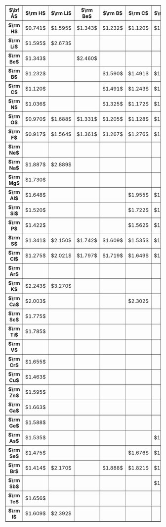 
<table border="1">
<tr><th>$\bf Å$</th>

<th>$\rm H$</th>

<th>$\rm Li$</th>

<th>$\rm Be$</th>

<th>$\rm B$</th>

<th>$\rm C$</th>

<th>$\rm N$</th>

<th>$\rm O$</th>

<th>$\rm F$</th>

<th>$\rm Ne$</th>

<th>$\rm Na$</th>

<th>$\rm Mg$</th>

<th>$\rm Al$</th>

<th>$\rm Si$</th>

<th>$\rm P$</th>

<th>$\rm S$</th>

<th>$\rm Cl$</th>

<th>$\rm Ar$</th>

<th>$\rm K$</th>

<th>$\rm Ca$</th>

<th>$\rm Sc$</th>

<th>$\rm Ti$</th>

<th>$\rm V$</th>

<th>$\rm Cr$</th>

<th>$\rm Cu$</th>

<th>$\rm Zn$</th>

<th>$\rm Ga$</th>

<th>$\rm Ge$</th>

<th>$\rm As$</th>

<th>$\rm Se$</th>

<th>$\rm Br$</th>

<th>$\rm Sb$</th>

<th>$\rm Te$</th>

<th>$\rm I$</th>

</tr>

<tr>
<th>$\rm H$</th>

<td class="bordered ccc1 nowrap">$0.741$</td>
      
<td class="ccc1 nowrap">$1.595$</td>
      
<td class="ccc1 nowrap">$1.343$</td>
      
<td class="ccc1 nowrap">$1.232$</td>
      
<td class="ccc1 nowrap">$1.120$</td>
      
<td class="ccc1 nowrap">$1.036$</td>
      
<td class="ccc1 nowrap">$0.970$</td>
      
<td class="ccc1 nowrap">$0.917$</td>
      
<td class="ccc1 nowrap">&nbsp;</td>
      
<td class="ccc2 nowrap">$1.887$</td>
      
<td class="ccc2 nowrap">$1.730$</td>
      
<td class="ccc2 nowrap">$1.648$</td>
      
<td class="ccc2 nowrap">$1.520$</td>
      
<td class="ccc2 nowrap">$1.422$</td>
     
<td class="ccc2 nowrap">$1.341$</td>
      
<td class="ccc2 nowrap">$1.275$</td>
      
<td class="ccc2 nowrap">&nbsp;</td>
      
<td class="ccc3 nowrap">$2.243$</td>
      
<td class="ccc3 nowrap">$2.003$</td>
      
<td class="ccc3 nowrap">$1.775$</td>
      
<td class="ccc3 nowrap">$1.785$</td>
      
<td class="ccc3 nowrap">&nbsp;</td>
      
<td class="ccc3 nowrap">$1.655$</td>
     
<td class="ccc3 nowrap">$1.463$</td>
      
<td class="ccc3 nowrap">$1.595$</td>
     
<td class="ccc3 nowrap">$1.663$</td>
     
<td class="ccc3 nowrap">$1.588$</td>
    
<td class="ccc3 nowrap">$1.535$</td>
   
<td class="ccc3 nowrap">$1.475$</td>
   
<td class="ccc3 nowrap">$1.414$</td>
     
<td class="ccc3 nowrap">&nbsp;</td>
      
<td class="ccc3 nowrap">$1.656$</td>
      
<td class="ccc3 nowrap">$1.609$</td>

</tr>

<tr>
<th>$\rm Li$</th>
      
<td class="ccc1 nowrap">$1.595$</td>

<td class="bordered ccc1 nowrap">$2.673$</td>
      
<td class="ccc1 nowrap">&nbsp;</td>
      
<td class="ccc1 nowrap">&nbsp;</td>
      
<td class="ccc1 nowrap">&nbsp;</td>
      
<td class="ccc1 nowrap">&nbsp;</td>
      
<td class="ccc1 nowrap">$1.688$</td>
      
<td class="ccc1 nowrap">$1.564$</td>
      
<td class="ccc1 nowrap">&nbsp;</td>
      
<td class="ccc2 nowrap">$2.889$</td>
      
<td class="ccc2 nowrap">&nbsp;</td>
      
<td class="ccc2 nowrap">&nbsp;</td>
      
<td class="ccc2 nowrap">&nbsp;</td>
      
<td class="ccc2 nowrap">&nbsp;</td>
      
<td class="ccc2 nowrap">$2.150$</td>
      
<td class="ccc2 nowrap">$2.021$</td>
      
<td class="ccc2 nowrap">&nbsp;</td>
      
<td class="ccc3 nowrap">$3.270$</td>
      
<td class="ccc3 nowrap">&nbsp;</td>
      
<td class="ccc3 nowrap">&nbsp;</td>
      
<td class="ccc3 nowrap">&nbsp;</td>
      
<td class="ccc3 nowrap">&nbsp;</td>
      
<td class="ccc3 nowrap">&nbsp;</td>
      
<td class="ccc3 nowrap">&nbsp;</td>
      
<td class="ccc3 nowrap">&nbsp;</td>
      
<td class="ccc3 nowrap">&nbsp;</td>
      
<td class="ccc3 nowrap">&nbsp;</td>
      
<td class="ccc3 nowrap">&nbsp;</td>
      
<td class="ccc3 nowrap">&nbsp;</td>
      
<td class="ccc3 nowrap">$2.170$</td>
      
<td class="ccc3 nowrap">&nbsp;</td>
      
<td class="ccc3 nowrap">&nbsp;</td>
      
<td class="ccc3 nowrap">$2.392$</td>

</tr>

<tr>
<th>$\rm Be$</th>
      
<td class="ccc1 nowrap">$1.343$</td>
      
<td class="ccc1 nowrap">&nbsp;</td>

<td class="bordered ccc1 nowrap">$2.460$</td>
      
<td class="ccc1 nowrap">&nbsp;</td>
      
<td class="ccc1 nowrap">&nbsp;</td>
      
<td class="ccc1 nowrap">&nbsp;</td>
      
<td class="ccc1 nowrap">$1.331$</td>
      
<td class="ccc1 nowrap">$1.361$</td>
      
<td class="ccc1 nowrap">&nbsp;</td>
      
<td class="ccc2 nowrap">&nbsp;</td>
      
<td class="ccc2 nowrap">&nbsp;</td>
      
<td class="ccc2 nowrap">&nbsp;</td>
      
<td class="ccc2 nowrap">&nbsp;</td>
      
<td class="ccc2 nowrap">&nbsp;</td>
      
<td class="ccc2 nowrap">$1.742$</td>
      
<td class="ccc2 nowrap">$1.797$</td>
      
<td class="ccc2 nowrap">&nbsp;</td>
      
<td class="ccc3 nowrap">&nbsp;</td>
      
<td class="ccc3 nowrap">&nbsp;</td>
      
<td class="ccc3 nowrap">&nbsp;</td>
      
<td class="ccc3 nowrap">&nbsp;</td>
      
<td class="ccc3 nowrap">&nbsp;</td>
      
<td class="ccc3 nowrap">&nbsp;</td>
      
<td class="ccc3 nowrap">&nbsp;</td>
      
<td class="ccc3 nowrap">&nbsp;</td>
      
<td class="ccc3 nowrap">&nbsp;</td>
      
<td class="ccc3 nowrap">&nbsp;</td>
      
<td class="ccc3 nowrap">&nbsp;</td>
      
<td class="ccc3 nowrap">&nbsp;</td>
      
<td class="ccc3 nowrap">&nbsp;</td>
      
<td class="ccc3 nowrap">&nbsp;</td>
      
<td class="ccc3 nowrap">&nbsp;</td>
      
<td class="ccc3 nowrap">&nbsp;</td>

</tr>

<tr>
<th>$\rm B$</th>
      
<td class="ccc1 nowrap">$1.232$</td>
      
<td class="ccc1 nowrap">&nbsp;</td>
      
<td class="ccc1 nowrap">&nbsp;</td>

<td class="bordered ccc1 nowrap">$1.590$</td>
      
<td class="ccc1 nowrap">$1.491$</td>
      
<td class="ccc1 nowrap">$1.325$</td>
      
<td class="ccc1 nowrap">$1.205$</td>
      
<td class="ccc1 nowrap">$1.267$</td>
      
<td class="ccc1 nowrap">&nbsp;</td>
      
<td class="ccc2 nowrap">&nbsp;</td>
      
<td class="ccc2 nowrap">&nbsp;</td>
      
<td class="ccc2 nowrap">&nbsp;</td>
      
<td class="ccc2 nowrap">&nbsp;</td>
      
<td class="ccc2 nowrap">&nbsp;</td>
      
<td class="ccc2 nowrap">$1.609$</td>
      
<td class="ccc2 nowrap">$1.719$</td>
      
<td class="ccc2 nowrap">&nbsp;</td>
      
<td class="ccc3 nowrap">&nbsp;</td>
      
<td class="ccc3 nowrap">&nbsp;</td>
      
<td class="ccc3 nowrap">&nbsp;</td>
      
<td class="ccc3 nowrap">&nbsp;</td>
      
<td class="ccc3 nowrap">&nbsp;</td>
      
<td class="ccc3 nowrap">&nbsp;</td>
      
<td class="ccc3 nowrap">&nbsp;</td>
      
<td class="ccc3 nowrap">&nbsp;</td>
      
<td class="ccc3 nowrap">&nbsp;</td>
      
<td class="ccc3 nowrap">&nbsp;</td>
      
<td class="ccc3 nowrap">&nbsp;</td>
      
<td class="ccc3 nowrap">&nbsp;</td>
      
<td class="ccc3 nowrap">$1.888$</td>
      
<td class="ccc3 nowrap">&nbsp;</td>
      
<td class="ccc3 nowrap">&nbsp;</td>
      
<td class="ccc3 nowrap">&nbsp;</td>

</tr>

<tr>
<th>$\rm C$</th>
      
<td class="ccc1 nowrap">$1.120$</td>
      
<td class="ccc1 nowrap">&nbsp;</td>
      
<td class="ccc1 nowrap">&nbsp;</td>
      
<td class="ccc1 nowrap">$1.491$</td>

<td class="bordered ccc1 nowrap">$1.243$</td>
      
<td class="ccc1 nowrap">$1.172$</td>
      
<td class="ccc1 nowrap">$1.128$</td>
      
<td class="ccc1 nowrap">$1.276$</td>
      
<td class="ccc1 nowrap">&nbsp;</td>
      
<td class="ccc2 nowrap">&nbsp;</td>
      
<td class="ccc2 nowrap">&nbsp;</td>
      
<td class="ccc2 nowrap">$1.955$</td>
      
<td class="ccc2 nowrap">$1.722$</td>
      
<td class="ccc2 nowrap">$1.562$</td>
      
<td class="ccc2 nowrap">$1.535$</td>
      
<td class="ccc2 nowrap">$1.649$</td>
      
<td class="ccc2 nowrap">&nbsp;</td>
      
<td class="ccc3 nowrap">&nbsp;</td>
      
<td class="ccc3 nowrap">$2.302$</td>
      
<td class="ccc3 nowrap">&nbsp;</td>
      
<td class="ccc3 nowrap">&nbsp;</td>
      
<td class="ccc3 nowrap">&nbsp;</td>
      
<td class="ccc3 nowrap">&nbsp;</td>
      
<td class="ccc3 nowrap">&nbsp;</td>
      
<td class="ccc3 nowrap">&nbsp;</td>
      
<td class="ccc3 nowrap">&nbsp;</td>
      
<td class="ccc3 nowrap">&nbsp;</td>
      
<td class="ccc3 nowrap">&nbsp;</td>
      
<td class="ccc3 nowrap">$1.676$</td>
      
<td class="ccc3 nowrap">$1.821$</td>
      
<td class="ccc3 nowrap">&nbsp;</td>
      
<td class="ccc3 nowrap">&nbsp;</td>
      
<td class="ccc3 nowrap">&nbsp;</td>

</tr>

<tr>
<th>$\rm N$</th>
      
<td class="ccc1 nowrap">$1.036$</td>
      
<td class="ccc1 nowrap">&nbsp;</td>
      
<td class="ccc1 nowrap">&nbsp;</td>
      
<td class="ccc1 nowrap">$1.325$</td>
      
<td class="ccc1 nowrap">$1.172$</td>

<td class="bordered ccc1 nowrap">$1.098$</td>
      
<td class="ccc1 nowrap">$1.154$</td>
      
<td class="ccc1 nowrap">$1.317$</td>
      
<td class="ccc1 nowrap">&nbsp;</td>
      
<td class="ccc2 nowrap">&nbsp;</td>
      
<td class="ccc2 nowrap">&nbsp;</td>
      
<td class="ccc2 nowrap">$1.786$</td>
      
<td class="ccc2 nowrap">$1.575$</td>
      
<td class="ccc2 nowrap">$1.491$</td>
      
<td class="ccc2 nowrap">$1.497$</td>
      
<td class="ccc2 nowrap">$1.611$</td>
      
<td class="ccc2 nowrap">&nbsp;</td>
      
<td class="ccc3 nowrap">&nbsp;</td>
      
<td class="ccc3 nowrap">&nbsp;</td>
      
<td class="ccc3 nowrap">&nbsp;</td>
      
<td class="ccc3 nowrap">&nbsp;</td>
      
<td class="ccc3 nowrap">&nbsp;</td>
      
<td class="ccc3 nowrap">&nbsp;</td>
      
<td class="ccc3 nowrap">&nbsp;</td>
      
<td class="ccc3 nowrap">&nbsp;</td>
      
<td class="ccc3 nowrap">&nbsp;</td>
      
<td class="ccc3 nowrap">&nbsp;</td>
      
<td class="ccc3 nowrap">$1.618$</td>
      
<td class="ccc3 nowrap">$1.652$</td>
      
<td class="ccc3 nowrap">$1.765$</td>
      
<td class="ccc3 nowrap">$1.835$</td>
      
<td class="ccc3 nowrap">&nbsp;</td>
      
<td class="ccc3 nowrap">&nbsp;</td>

</tr>

<tr>
<th>$\rm O$</th>
      
<td class="ccc1 nowrap">$0.970$</td>
      
<td class="ccc1 nowrap">$1.688$</td>
      
<td class="ccc1 nowrap">$1.331$</td>
      
<td class="ccc1 nowrap">$1.205$</td>
      
<td class="ccc1 nowrap">$1.128$</td>
      
<td class="ccc1 nowrap">$1.154$</td>

<td class="bordered ccc1 nowrap">$1.208$</td>
      
<td class="ccc1 nowrap">$1.354$</td>
      
<td class="ccc1 nowrap">&nbsp;</td>
      
<td class="ccc2 nowrap">$2.052$</td>
      
<td class="ccc2 nowrap">$1.749$</td>
      
<td class="ccc2 nowrap">$1.618$</td>
      
<td class="ccc2 nowrap">$1.510$</td>
      
<td class="ccc2 nowrap">$1.476$</td>
      
<td class="ccc2 nowrap">$1.481$</td>
      
<td class="ccc2 nowrap">$1.596$</td>
      
<td class="ccc2 nowrap">&nbsp;</td>
      
<td class="ccc3 nowrap">&nbsp;</td>
      
<td class="ccc3 nowrap">$1.822$</td>
      
<td class="ccc3 nowrap">$1.668$</td>
      
<td class="ccc3 nowrap">$1.620$</td>
      
<td class="ccc3 nowrap">$1.589$</td>
      
<td class="ccc3 nowrap">&nbsp;</td>
      
<td class="ccc3 nowrap">$1.724$</td>
      
<td class="ccc3 nowrap">&nbsp;</td>
      
<td class="ccc3 nowrap">$1.743$</td>
      
<td class="ccc3 nowrap">$1.625$</td>
      
<td class="ccc3 nowrap">&nbsp;</td>
      
<td class="ccc3 nowrap">$1.639$</td>
      
<td class="ccc3 nowrap">$1.718$</td>
      
<td class="ccc3 nowrap">&nbsp;</td>
      
<td class="ccc3 nowrap">$1.825$</td>
      
<td class="ccc3 nowrap">$1.868$</td>

</tr>

<tr>
<th>$\rm F$</th>
      
<td class="ccc1 nowrap">$0.917$</td>
      
<td class="ccc1 nowrap">$1.564$</td>
      
<td class="ccc1 nowrap">$1.361$</td>
      
<td class="ccc1 nowrap">$1.267$</td>
      
<td class="ccc1 nowrap">$1.276$</td>
      
<td class="ccc1 nowrap">$1.317$</td>
      
<td class="ccc1 nowrap">$1.354$</td>

<td class="bordered ccc1 nowrap">$1.412$</td>
      
<td class="ccc1 nowrap">&nbsp;</td>
      
<td class="ccc2 nowrap">$1.926$</td>
      
<td class="ccc2 nowrap">$1.750$</td>
      
<td class="ccc2 nowrap">$1.654$</td>
      
<td class="ccc2 nowrap">$1.604$</td>
      
<td class="ccc2 nowrap">$1.593$</td>
      
<td class="ccc2 nowrap">$1.599$</td>
      
<td class="ccc2 nowrap">$1.628$</td>
      
<td class="ccc2 nowrap">&nbsp;</td>
      
<td class="ccc3 nowrap">$2.171$</td>
      
<td class="ccc3 nowrap">$1.967$</td>
      
<td class="ccc3 nowrap">$1.788$</td>
      
<td class="ccc3 nowrap">&nbsp;</td>
      
<td class="ccc3 nowrap">&nbsp;</td>
      
<td class="ccc3 nowrap">&nbsp;</td>
      
<td class="ccc3 nowrap">$1.745$</td>
      
<td class="ccc3 nowrap">&nbsp;</td>
      
<td class="ccc3 nowrap">$1.774$</td>
      
<td class="ccc3 nowrap">$1.745$</td>
      
<td class="ccc3 nowrap">$1.736$</td>
      
<td class="ccc3 nowrap">&nbsp;</td>
      
<td class="ccc3 nowrap">$1.759$</td>
      
<td class="ccc3 nowrap">$1.918$</td>
      
<td class="ccc3 nowrap">&nbsp;</td>
      
<td class="ccc3 nowrap">$1.910$</td>

</tr>

<tr>
<th>$\rm Ne$</th>
      
<td class="ccc1 nowrap">&nbsp;</td>
      
<td class="ccc1 nowrap">&nbsp;</td>
      
<td class="ccc1 nowrap">&nbsp;</td>
      
<td class="ccc1 nowrap">&nbsp;</td>
      
<td class="ccc1 nowrap">&nbsp;</td>
      
<td class="ccc1 nowrap">&nbsp;</td>
      
<td class="ccc1 nowrap">&nbsp;</td>
      
<td class="ccc1 nowrap">&nbsp;</td>

<td class="bordered ccc1 nowrap">$3.100$</td>
      
<td class="ccc2 nowrap">&nbsp;</td>
      
<td class="ccc2 nowrap">&nbsp;</td>
      
<td class="ccc2 nowrap">&nbsp;</td>
      
<td class="ccc2 nowrap">&nbsp;</td>
      
<td class="ccc2 nowrap">&nbsp;</td>
      
<td class="ccc2 nowrap">&nbsp;</td>
      
<td class="ccc2 nowrap">&nbsp;</td>
      
<td class="ccc2 nowrap">&nbsp;</td>
      
<td class="ccc3 nowrap">&nbsp;</td>
      
<td class="ccc3 nowrap">&nbsp;</td>
      
<td class="ccc3 nowrap">&nbsp;</td>
      
<td class="ccc3 nowrap">&nbsp;</td>
      
<td class="ccc3 nowrap">&nbsp;</td>
      
<td class="ccc3 nowrap">&nbsp;</td>
      
<td class="ccc3 nowrap">&nbsp;</td>
      
<td class="ccc3 nowrap">&nbsp;</td>
      
<td class="ccc3 nowrap">&nbsp;</td>
      
<td class="ccc3 nowrap">&nbsp;</td>
      
<td class="ccc3 nowrap">&nbsp;</td>
      
<td class="ccc3 nowrap">&nbsp;</td>
      
<td class="ccc3 nowrap">&nbsp;</td>
      
<td class="ccc3 nowrap">&nbsp;</td>
      
<td class="ccc3 nowrap">&nbsp;</td>
      
<td class="ccc3 nowrap">&nbsp;</td>

</tr>

<tr>
<th>$\rm Na$</th>
      
<td class="ccc2 nowrap">$1.887$</td>
      
<td class="ccc2 nowrap">$2.889$</td>
      
<td class="ccc2 nowrap">&nbsp;</td>
      
<td class="ccc2 nowrap">&nbsp;</td>
      
<td class="ccc2 nowrap">&nbsp;</td>
      
<td class="ccc2 nowrap">&nbsp;</td>
      
<td class="ccc2 nowrap">$2.052$</td>
      
<td class="ccc2 nowrap">$1.926$</td>
      
<td class="ccc2 nowrap">&nbsp;</td>

<td class="bordered ccc4 nowrap">$3.079$</td>
      
<td class="ccc4 nowrap">&nbsp;</td>
      
<td class="ccc4 nowrap">&nbsp;</td>
      
<td class="ccc4 nowrap">&nbsp;</td>
      
<td class="ccc4 nowrap">&nbsp;</td>
      
<td class="ccc4 nowrap">$2.489$</td>
      
<td class="ccc4 nowrap">$2.361$</td>
      
<td class="ccc4 nowrap">&nbsp;</td>
      
<td class="ccc5 nowrap">$3.589$</td>
      
<td class="ccc5 nowrap">&nbsp;</td>
      
<td class="ccc5 nowrap">&nbsp;</td>
      
<td class="ccc5 nowrap">&nbsp;</td>
      
<td class="ccc5 nowrap">&nbsp;</td>
      
<td class="ccc5 nowrap">&nbsp;</td>
      
<td class="ccc5 nowrap">&nbsp;</td>
      
<td class="ccc5 nowrap">&nbsp;</td>
      
<td class="ccc5 nowrap">&nbsp;</td>
      
<td class="ccc5 nowrap">&nbsp;</td>
      
<td class="ccc5 nowrap">&nbsp;</td>
      
<td class="ccc5 nowrap">&nbsp;</td>
      
<td class="ccc5 nowrap">$2.502$</td>
      
<td class="ccc5 nowrap">&nbsp;</td>
      
<td class="ccc5 nowrap">&nbsp;</td>
      
<td class="ccc5 nowrap">$2.711$</td>

</tr>

<tr>
<th>$\rm Mg$</th>
      
<td class="ccc2 nowrap">$1.730$</td>
      
<td class="ccc2 nowrap">&nbsp;</td>
      
<td class="ccc2 nowrap">&nbsp;</td>
      
<td class="ccc2 nowrap">&nbsp;</td>
      
<td class="ccc2 nowrap">&nbsp;</td>
      
<td class="ccc2 nowrap">&nbsp;</td>
      
<td class="ccc2 nowrap">$1.749$</td>
      
<td class="ccc2 nowrap">$1.750$</td>
      
<td class="ccc2 nowrap">&nbsp;</td>
      
<td class="ccc4 nowrap">&nbsp;</td>

<td class="bordered ccc4 nowrap">$3.891$</td>
      
<td class="ccc4 nowrap">&nbsp;</td>
      
<td class="ccc4 nowrap">&nbsp;</td>
      
<td class="ccc4 nowrap">&nbsp;</td>
      
<td class="ccc4 nowrap">$2.143$</td>
      
<td class="ccc4 nowrap">$2.199$</td>
      
<td class="ccc4 nowrap">&nbsp;</td>
      
<td class="ccc5 nowrap">&nbsp;</td>
      
<td class="ccc5 nowrap">&nbsp;</td>
      
<td class="ccc5 nowrap">&nbsp;</td>
      
<td class="ccc5 nowrap">&nbsp;</td>
      
<td class="ccc5 nowrap">&nbsp;</td>
      
<td class="ccc5 nowrap">&nbsp;</td>
      
<td class="ccc5 nowrap">&nbsp;</td>
      
<td class="ccc5 nowrap">&nbsp;</td>
      
<td class="ccc5 nowrap">&nbsp;</td>
      
<td class="ccc5 nowrap">&nbsp;</td>
      
<td class="ccc5 nowrap">&nbsp;</td>
      
<td class="ccc5 nowrap">&nbsp;</td>
      
<td class="ccc5 nowrap">&nbsp;</td>
      
<td class="ccc5 nowrap">&nbsp;</td>
      
<td class="ccc5 nowrap">&nbsp;</td>
      
<td class="ccc5 nowrap">&nbsp;</td>

</tr>

<tr>
<th>$\rm Al$</th>
      
<td class="ccc2 nowrap">$1.648$</td>
      
<td class="ccc2 nowrap">&nbsp;</td>
      
<td class="ccc2 nowrap">&nbsp;</td>
      
<td class="ccc2 nowrap">&nbsp;</td>
      
<td class="ccc2 nowrap">$1.955$</td>
      
<td class="ccc2 nowrap">$1.786$</td>
      
<td class="ccc2 nowrap">$1.618$</td>
      
<td class="ccc2 nowrap">$1.654$</td>
      
<td class="ccc2 nowrap">&nbsp;</td>
      
<td class="ccc4 nowrap">&nbsp;</td>
      
<td class="ccc4 nowrap">&nbsp;</td>

<td class="bordered ccc4 nowrap">$2.701$</td>
      
<td class="ccc4 nowrap">&nbsp;</td>
      
<td class="ccc4 nowrap">$2.400$</td>
      
<td class="ccc4 nowrap">$2.029$</td>
      
<td class="ccc4 nowrap">$2.130$</td>
      
<td class="ccc4 nowrap">&nbsp;</td>
      
<td class="ccc5 nowrap">&nbsp;</td>
      
<td class="ccc5 nowrap">&nbsp;</td>
      
<td class="ccc5 nowrap">&nbsp;</td>
      
<td class="ccc5 nowrap">&nbsp;</td>
      
<td class="ccc5 nowrap">&nbsp;</td>
      
<td class="ccc5 nowrap">&nbsp;</td>
      
<td class="ccc5 nowrap">&nbsp;</td>
      
<td class="ccc5 nowrap">&nbsp;</td>
      
<td class="ccc5 nowrap">&nbsp;</td>
      
<td class="ccc5 nowrap">&nbsp;</td>
      
<td class="ccc5 nowrap">&nbsp;</td>
      
<td class="ccc5 nowrap">&nbsp;</td>
      
<td class="ccc5 nowrap">$2.295$</td>
      
<td class="ccc5 nowrap">&nbsp;</td>
      
<td class="ccc5 nowrap">&nbsp;</td>
      
<td class="ccc5 nowrap">$2.537$</td>

</tr>

<tr>
<th>$\rm Si$</th>
      
<td class="ccc2 nowrap">$1.520$</td>
      
<td class="ccc2 nowrap">&nbsp;</td>
      
<td class="ccc2 nowrap">&nbsp;</td>
      
<td class="ccc2 nowrap">&nbsp;</td>
      
<td class="ccc2 nowrap">$1.722$</td>
      
<td class="ccc2 nowrap">$1.575$</td>
      
<td class="ccc2 nowrap">$1.510$</td>
      
<td class="ccc2 nowrap">$1.604$</td>
      
<td class="ccc2 nowrap">&nbsp;</td>
      
<td class="ccc4 nowrap">&nbsp;</td>
      
<td class="ccc4 nowrap">&nbsp;</td>
      
<td class="ccc4 nowrap">&nbsp;</td>

<td class="bordered ccc4 nowrap">$2.246$</td>
      
<td class="ccc4 nowrap">$2.078$</td>
      
<td class="ccc4 nowrap">$1.929$</td>
      
<td class="ccc4 nowrap">$2.061$</td>
      
<td class="ccc4 nowrap">&nbsp;</td>
      
<td class="ccc5 nowrap">&nbsp;</td>
      
<td class="ccc5 nowrap">&nbsp;</td>
      
<td class="ccc5 nowrap">&nbsp;</td>
      
<td class="ccc5 nowrap">&nbsp;</td>
      
<td class="ccc5 nowrap">&nbsp;</td>
      
<td class="ccc5 nowrap">&nbsp;</td>
      
<td class="ccc5 nowrap">&nbsp;</td>
      
<td class="ccc5 nowrap">&nbsp;</td>
      
<td class="ccc5 nowrap">&nbsp;</td>
      
<td class="ccc5 nowrap">&nbsp;</td>
      
<td class="ccc5 nowrap">&nbsp;</td>
      
<td class="ccc5 nowrap">$2.058$</td>
      
<td class="ccc5 nowrap">$2.209$</td>
      
<td class="ccc5 nowrap">&nbsp;</td>
      
<td class="ccc5 nowrap">&nbsp;</td>
      
<td class="ccc5 nowrap">&nbsp;</td>

</tr>

<tr>
<th>$\rm P$</th>
      
<td class="ccc2 nowrap">$1.422$</td>
      
<td class="ccc2 nowrap">&nbsp;</td>
      
<td class="ccc2 nowrap">&nbsp;</td>
      
<td class="ccc2 nowrap">&nbsp;</td>
      
<td class="ccc2 nowrap">$1.562$</td>
      
<td class="ccc2 nowrap">$1.491$</td>
      
<td class="ccc2 nowrap">$1.476$</td>
      
<td class="ccc2 nowrap">$1.593$</td>
      
<td class="ccc2 nowrap">&nbsp;</td>
      
<td class="ccc4 nowrap">&nbsp;</td>
      
<td class="ccc4 nowrap">&nbsp;</td>
      
<td class="ccc4 nowrap">$2.400$</td>
      
<td class="ccc4 nowrap">$2.078$</td>

<td class="bordered ccc4 nowrap">$1.893$</td>
      
<td class="ccc4 nowrap">$1.900$</td>
      
<td class="ccc4 nowrap">$2.018$</td>
      
<td class="ccc4 nowrap">&nbsp;</td>
      
<td class="ccc5 nowrap">&nbsp;</td>
      
<td class="ccc5 nowrap">&nbsp;</td>
      
<td class="ccc5 nowrap">&nbsp;</td>
      
<td class="ccc5 nowrap">&nbsp;</td>
      
<td class="ccc5 nowrap">&nbsp;</td>
      
<td class="ccc5 nowrap">&nbsp;</td>
      
<td class="ccc5 nowrap">&nbsp;</td>
      
<td class="ccc5 nowrap">&nbsp;</td>
      
<td class="ccc5 nowrap">$2.450$</td>
      
<td class="ccc5 nowrap">&nbsp;</td>
      
<td class="ccc5 nowrap">&nbsp;</td>
      
<td class="ccc5 nowrap">&nbsp;</td>
      
<td class="ccc5 nowrap">$2.171$</td>
      
<td class="ccc5 nowrap">&nbsp;</td>
      
<td class="ccc5 nowrap">&nbsp;</td>
      
<td class="ccc5 nowrap">&nbsp;</td>

</tr>

<tr>
<th>$\rm S$</th>
      
<td class="ccc2 nowrap">$1.341$</td>
      
<td class="ccc2 nowrap">$2.150$</td>
      
<td class="ccc2 nowrap">$1.742$</td>
      
<td class="ccc2 nowrap">$1.609$</td>
      
<td class="ccc2 nowrap">$1.535$</td>
      
<td class="ccc2 nowrap">$1.497$</td>
      
<td class="ccc2 nowrap">$1.481$</td>
      
<td class="ccc2 nowrap">$1.599$</td>
      
<td class="ccc2 nowrap">&nbsp;</td>
      
<td class="ccc4 nowrap">$2.489$</td>
      
<td class="ccc4 nowrap">$2.143$</td>
      
<td class="ccc4 nowrap">$2.029$</td>
      
<td class="ccc4 nowrap">$1.929$</td>
      
<td class="ccc4 nowrap">$1.900$</td>

<td class="bordered ccc4 nowrap">$1.889$</td>
      
<td class="ccc4 nowrap">$1.975$</td>
      
<td class="ccc4 nowrap">&nbsp;</td>
      
<td class="ccc5 nowrap">&nbsp;</td>
      
<td class="ccc5 nowrap">$2.318$</td>
      
<td class="ccc5 nowrap">&nbsp;</td>
      
<td class="ccc5 nowrap">&nbsp;</td>
      
<td class="ccc5 nowrap">&nbsp;</td>
      
<td class="ccc5 nowrap">&nbsp;</td>
      
<td class="ccc5 nowrap">&nbsp;</td>
      
<td class="ccc5 nowrap">$2.046$</td>
      
<td class="ccc5 nowrap">&nbsp;</td>
      
<td class="ccc5 nowrap">$2.012$</td>
      
<td class="ccc5 nowrap">&nbsp;</td>
      
<td class="ccc5 nowrap">$2.037$</td>
      
<td class="ccc5 nowrap">&nbsp;</td>
      
<td class="ccc5 nowrap">&nbsp;</td>
      
<td class="ccc5 nowrap">&nbsp;</td>
      
<td class="ccc5 nowrap">&nbsp;</td>

</tr>

<tr>
<th>$\rm Cl$</th>
      
<td class="ccc2 nowrap">$1.275$</td>
      
<td class="ccc2 nowrap">$2.021$</td>
      
<td class="ccc2 nowrap">$1.797$</td>
      
<td class="ccc2 nowrap">$1.719$</td>
      
<td class="ccc2 nowrap">$1.649$</td>
      
<td class="ccc2 nowrap">$1.611$</td>
      
<td class="ccc2 nowrap">$1.596$</td>
      
<td class="ccc2 nowrap">$1.628$</td>
      
<td class="ccc2 nowrap">&nbsp;</td>
      
<td class="ccc4 nowrap">$2.361$</td>
      
<td class="ccc4 nowrap">$2.199$</td>
      
<td class="ccc4 nowrap">$2.130$</td>
      
<td class="ccc4 nowrap">$2.061$</td>
      
<td class="ccc4 nowrap">$2.018$</td>
      
<td class="ccc4 nowrap">$1.975$</td>

<td class="bordered ccc4 nowrap">$1.988$</td>
      
<td class="ccc4 nowrap">&nbsp;</td>
      
<td class="ccc5 nowrap">$2.667$</td>
      
<td class="ccc5 nowrap">$2.437$</td>
      
<td class="ccc5 nowrap">&nbsp;</td>
      
<td class="ccc5 nowrap">$2.265$</td>
      
<td class="ccc5 nowrap">&nbsp;</td>
      
<td class="ccc5 nowrap">&nbsp;</td>
      
<td class="ccc5 nowrap">$2.051$</td>
      
<td class="ccc5 nowrap">&nbsp;</td>
      
<td class="ccc5 nowrap">$2.202$</td>
      
<td class="ccc5 nowrap">$2.164$</td>
      
<td class="ccc5 nowrap">&nbsp;</td>
      
<td class="ccc5 nowrap">&nbsp;</td>
      
<td class="ccc5 nowrap">$2.136$</td>
      
<td class="ccc5 nowrap">$2.335$</td>
      
<td class="ccc5 nowrap">&nbsp;</td>
      
<td class="ccc5 nowrap">$2.321$</td>

</tr>

<tr>
<th>$\rm Ar$</th>
      
<td class="ccc2 nowrap">&nbsp;</td>
      
<td class="ccc2 nowrap">&nbsp;</td>
      
<td class="ccc2 nowrap">&nbsp;</td>
      
<td class="ccc2 nowrap">&nbsp;</td>
      
<td class="ccc2 nowrap">&nbsp;</td>
      
<td class="ccc2 nowrap">&nbsp;</td>
      
<td class="ccc2 nowrap">&nbsp;</td>
      
<td class="ccc2 nowrap">&nbsp;</td>
      
<td class="ccc2 nowrap">&nbsp;</td>
      
<td class="ccc4 nowrap">&nbsp;</td>
      
<td class="ccc4 nowrap">&nbsp;</td>
      
<td class="ccc4 nowrap">&nbsp;</td>
      
<td class="ccc4 nowrap">&nbsp;</td>
      
<td class="ccc4 nowrap">&nbsp;</td>
      
<td class="ccc4 nowrap">&nbsp;</td>
      
<td class="ccc4 nowrap">&nbsp;</td>

<td class="bordered ccc4 nowrap">$3.758$</td>
      
<td class="ccc5 nowrap">&nbsp;</td>
      
<td class="ccc5 nowrap">&nbsp;</td>
      
<td class="ccc5 nowrap">&nbsp;</td>
      
<td class="ccc5 nowrap">&nbsp;</td>
      
<td class="ccc5 nowrap">&nbsp;</td>
      
<td class="ccc5 nowrap">&nbsp;</td>
      
<td class="ccc5 nowrap">&nbsp;</td>
      
<td class="ccc5 nowrap">&nbsp;</td>
      
<td class="ccc5 nowrap">&nbsp;</td>
      
<td class="ccc5 nowrap">&nbsp;</td>
      
<td class="ccc5 nowrap">&nbsp;</td>
      
<td class="ccc5 nowrap">&nbsp;</td>
      
<td class="ccc5 nowrap">&nbsp;</td>
      
<td class="ccc5 nowrap">&nbsp;</td>
      
<td class="ccc5 nowrap">&nbsp;</td>
      
<td class="ccc5 nowrap">&nbsp;</td>

</tr>

<tr>
<th>$\rm K$</th>
      
<td class="ccc3 nowrap">$2.243$</td>
      
<td class="ccc3 nowrap">$3.270$</td>
      
<td class="ccc3 nowrap">&nbsp;</td>
      
<td class="ccc3 nowrap">&nbsp;</td>
      
<td class="ccc3 nowrap">&nbsp;</td>
      
<td class="ccc3 nowrap">&nbsp;</td>
      
<td class="ccc3 nowrap">&nbsp;</td>
      
<td class="ccc3 nowrap">$2.171$</td>
      
<td class="ccc3 nowrap">&nbsp;</td>
      
<td class="ccc5 nowrap">$3.589$</td>
      
<td class="ccc5 nowrap">&nbsp;</td>
      
<td class="ccc5 nowrap">&nbsp;</td>
      
<td class="ccc5 nowrap">&nbsp;</td>
      
<td class="ccc5 nowrap">&nbsp;</td>
      
<td class="ccc5 nowrap">&nbsp;</td>
      
<td class="ccc5 nowrap">$2.667$</td>
      
<td class="ccc5 nowrap">&nbsp;</td>

<td class="bordered ccc6 nowrap">$3.905$</td>
      
<td class="ccc6 nowrap">&nbsp;</td>
      
<td class="ccc6 nowrap">&nbsp;</td>
      
<td class="ccc6 nowrap">&nbsp;</td>
      
<td class="ccc6 nowrap">&nbsp;</td>
      
<td class="ccc6 nowrap">&nbsp;</td>
      
<td class="ccc6 nowrap">&nbsp;</td>
      
<td class="ccc6 nowrap">&nbsp;</td>
      
<td class="ccc6 nowrap">&nbsp;</td>
      
<td class="ccc6 nowrap">&nbsp;</td>
      
<td class="ccc6 nowrap">&nbsp;</td>
      
<td class="ccc6 nowrap">&nbsp;</td>
      
<td class="ccc6 nowrap">$2.821$</td>
      
<td class="ccc6 nowrap">&nbsp;</td>
      
<td class="ccc6 nowrap">&nbsp;</td>
      
<td class="ccc6 nowrap">$3.048$</td>

</tr>

<tr>
<th>$\rm Ca$</th>
      
<td class="ccc3 nowrap">$2.003$</td>
      
<td class="ccc3 nowrap">&nbsp;</td>
      
<td class="ccc3 nowrap">&nbsp;</td>
      
<td class="ccc3 nowrap">&nbsp;</td>
      
<td class="ccc3 nowrap">$2.302$</td>
      
<td class="ccc3 nowrap">&nbsp;</td>
      
<td class="ccc3 nowrap">$1.822$</td>
      
<td class="ccc3 nowrap">$1.967$</td>
      
<td class="ccc3 nowrap">&nbsp;</td>
      
<td class="ccc5 nowrap">&nbsp;</td>
      
<td class="ccc5 nowrap">&nbsp;</td>
      
<td class="ccc5 nowrap">&nbsp;</td>
      
<td class="ccc5 nowrap">&nbsp;</td>
      
<td class="ccc5 nowrap">&nbsp;</td>
      
<td class="ccc5 nowrap">$2.318$</td>
      
<td class="ccc5 nowrap">$2.437$</td>
      
<td class="ccc5 nowrap">&nbsp;</td>
      
<td class="ccc6 nowrap">&nbsp;</td>

<td class="bordered ccc6 nowrap">&nbsp;</td>
      
<td class="ccc6 nowrap">&nbsp;</td>
      
<td class="ccc6 nowrap">&nbsp;</td>
      
<td class="ccc6 nowrap">&nbsp;</td>
      
<td class="ccc6 nowrap">&nbsp;</td>
      
<td class="ccc6 nowrap">&nbsp;</td>
      
<td class="ccc6 nowrap">&nbsp;</td>
      
<td class="ccc6 nowrap">&nbsp;</td>
      
<td class="ccc6 nowrap">&nbsp;</td>
      
<td class="ccc6 nowrap">&nbsp;</td>
      
<td class="ccc6 nowrap">&nbsp;</td>
      
<td class="ccc6 nowrap">$2.594$</td>
      
<td class="ccc6 nowrap">&nbsp;</td>
      
<td class="ccc6 nowrap">&nbsp;</td>
      
<td class="ccc6 nowrap">&nbsp;</td>

</tr>

<tr>
<th>$\rm Sc$</th>
      
<td class="ccc3 nowrap">$1.775$</td>
      
<td class="ccc3 nowrap">&nbsp;</td>
      
<td class="ccc3 nowrap">&nbsp;</td>
      
<td class="ccc3 nowrap">&nbsp;</td>
      
<td class="ccc3 nowrap">&nbsp;</td>
      
<td class="ccc3 nowrap">&nbsp;</td>
      
<td class="ccc3 nowrap">$1.668$</td>
      
<td class="ccc3 nowrap">$1.788$</td>
      
<td class="ccc3 nowrap">&nbsp;</td>
      
<td class="ccc5 nowrap">&nbsp;</td>
      
<td class="ccc5 nowrap">&nbsp;</td>
      
<td class="ccc5 nowrap">&nbsp;</td>
      
<td class="ccc5 nowrap">&nbsp;</td>
      
<td class="ccc5 nowrap">&nbsp;</td>
      
<td class="ccc5 nowrap">&nbsp;</td>
      
<td class="ccc5 nowrap">&nbsp;</td>
      
<td class="ccc5 nowrap">&nbsp;</td>
      
<td class="ccc6 nowrap">&nbsp;</td>
      
<td class="ccc6 nowrap">&nbsp;</td>

<td class="bordered ccc6 nowrap">&nbsp;</td>
      
<td class="ccc6 nowrap">&nbsp;</td>
      
<td class="ccc6 nowrap">&nbsp;</td>
      
<td class="ccc6 nowrap">&nbsp;</td>
      
<td class="ccc6 nowrap">&nbsp;</td>
      
<td class="ccc6 nowrap">&nbsp;</td>
      
<td class="ccc6 nowrap">&nbsp;</td>
      
<td class="ccc6 nowrap">&nbsp;</td>
      
<td class="ccc6 nowrap">&nbsp;</td>
      
<td class="ccc6 nowrap">&nbsp;</td>
      
<td class="ccc6 nowrap">&nbsp;</td>
      
<td class="ccc6 nowrap">&nbsp;</td>
      
<td class="ccc6 nowrap">&nbsp;</td>
      
<td class="ccc6 nowrap">&nbsp;</td>

</tr>

<tr>
<th>$\rm Ti$</th>
      
<td class="ccc3 nowrap">$1.785$</td>
      
<td class="ccc3 nowrap">&nbsp;</td>
      
<td class="ccc3 nowrap">&nbsp;</td>
      
<td class="ccc3 nowrap">&nbsp;</td>
      
<td class="ccc3 nowrap">&nbsp;</td>
      
<td class="ccc3 nowrap">&nbsp;</td>
      
<td class="ccc3 nowrap">$1.620$</td>
      
<td class="ccc3 nowrap">&nbsp;</td>
      
<td class="ccc3 nowrap">&nbsp;</td>
      
<td class="ccc5 nowrap">&nbsp;</td>
      
<td class="ccc5 nowrap">&nbsp;</td>
      
<td class="ccc5 nowrap">&nbsp;</td>
      
<td class="ccc5 nowrap">&nbsp;</td>
      
<td class="ccc5 nowrap">&nbsp;</td>
      
<td class="ccc5 nowrap">&nbsp;</td>
      
<td class="ccc5 nowrap">$2.265$</td>
      
<td class="ccc5 nowrap">&nbsp;</td>
      
<td class="ccc6 nowrap">&nbsp;</td>
      
<td class="ccc6 nowrap">&nbsp;</td>
      
<td class="ccc6 nowrap">&nbsp;</td>

<td class="bordered ccc6 nowrap">&nbsp;</td>
      
<td class="ccc6 nowrap">&nbsp;</td>
      
<td class="ccc6 nowrap">&nbsp;</td>
      
<td class="ccc6 nowrap">&nbsp;</td>
      
<td class="ccc6 nowrap">&nbsp;</td>
      
<td class="ccc6 nowrap">&nbsp;</td>
      
<td class="ccc6 nowrap">&nbsp;</td>
      
<td class="ccc6 nowrap">&nbsp;</td>
      
<td class="ccc6 nowrap">&nbsp;</td>
      
<td class="ccc6 nowrap">&nbsp;</td>
      
<td class="ccc6 nowrap">&nbsp;</td>
      
<td class="ccc6 nowrap">&nbsp;</td>
      
<td class="ccc6 nowrap">&nbsp;</td>

</tr>

<tr>
<th>$\rm V$</th>
      
<td class="ccc3 nowrap">&nbsp;</td>
      
<td class="ccc3 nowrap">&nbsp;</td>
      
<td class="ccc3 nowrap">&nbsp;</td>
      
<td class="ccc3 nowrap">&nbsp;</td>
      
<td class="ccc3 nowrap">&nbsp;</td>
      
<td class="ccc3 nowrap">&nbsp;</td>
      
<td class="ccc3 nowrap">$1.589$</td>
      
<td class="ccc3 nowrap">&nbsp;</td>
      
<td class="ccc3 nowrap">&nbsp;</td>
      
<td class="ccc5 nowrap">&nbsp;</td>
      
<td class="ccc5 nowrap">&nbsp;</td>
      
<td class="ccc5 nowrap">&nbsp;</td>
      
<td class="ccc5 nowrap">&nbsp;</td>
      
<td class="ccc5 nowrap">&nbsp;</td>
      
<td class="ccc5 nowrap">&nbsp;</td>
      
<td class="ccc5 nowrap">&nbsp;</td>
      
<td class="ccc5 nowrap">&nbsp;</td>
      
<td class="ccc6 nowrap">&nbsp;</td>
      
<td class="ccc6 nowrap">&nbsp;</td>
      
<td class="ccc6 nowrap">&nbsp;</td>
      
<td class="ccc6 nowrap">&nbsp;</td>

<td class="bordered ccc6 nowrap">&nbsp;</td>
      
<td class="ccc6 nowrap">&nbsp;</td>
      
<td class="ccc6 nowrap">&nbsp;</td>
      
<td class="ccc6 nowrap">&nbsp;</td>
      
<td class="ccc6 nowrap">&nbsp;</td>
      
<td class="ccc6 nowrap">&nbsp;</td>
      
<td class="ccc6 nowrap">&nbsp;</td>
      
<td class="ccc6 nowrap">&nbsp;</td>
      
<td class="ccc6 nowrap">&nbsp;</td>
      
<td class="ccc6 nowrap">&nbsp;</td>
      
<td class="ccc6 nowrap">&nbsp;</td>
      
<td class="ccc6 nowrap">&nbsp;</td>

</tr>

<tr>
<th>$\rm Cr$</th>
      
<td class="ccc3 nowrap">$1.655$</td>
      
<td class="ccc3 nowrap">&nbsp;</td>
      
<td class="ccc3 nowrap">&nbsp;</td>
      
<td class="ccc3 nowrap">&nbsp;</td>
      
<td class="ccc3 nowrap">&nbsp;</td>
      
<td class="ccc3 nowrap">&nbsp;</td>
      
<td class="ccc3 nowrap">&nbsp;</td>
      
<td class="ccc3 nowrap">&nbsp;</td>
      
<td class="ccc3 nowrap">&nbsp;</td>
      
<td class="ccc5 nowrap">&nbsp;</td>
      
<td class="ccc5 nowrap">&nbsp;</td>
      
<td class="ccc5 nowrap">&nbsp;</td>
      
<td class="ccc5 nowrap">&nbsp;</td>
      
<td class="ccc5 nowrap">&nbsp;</td>
      
<td class="ccc5 nowrap">&nbsp;</td>
      
<td class="ccc5 nowrap">&nbsp;</td>
      
<td class="ccc5 nowrap">&nbsp;</td>
      
<td class="ccc6 nowrap">&nbsp;</td>
      
<td class="ccc6 nowrap">&nbsp;</td>
      
<td class="ccc6 nowrap">&nbsp;</td>
      
<td class="ccc6 nowrap">&nbsp;</td>
      
<td class="ccc6 nowrap">&nbsp;</td>

<td class="bordered ccc6 nowrap">&nbsp;</td>
      
<td class="ccc6 nowrap">&nbsp;</td>
      
<td class="ccc6 nowrap">&nbsp;</td>
      
<td class="ccc6 nowrap">&nbsp;</td>
      
<td class="ccc6 nowrap">&nbsp;</td>
      
<td class="ccc6 nowrap">&nbsp;</td>
      
<td class="ccc6 nowrap">&nbsp;</td>
      
<td class="ccc6 nowrap">&nbsp;</td>
      
<td class="ccc6 nowrap">&nbsp;</td>
      
<td class="ccc6 nowrap">&nbsp;</td>
      
<td class="ccc6 nowrap">&nbsp;</td>

</tr>

<tr>
<th>$\rm Cu$</th>
      
<td class="ccc3 nowrap">$1.463$</td>
      
<td class="ccc3 nowrap">&nbsp;</td>
      
<td class="ccc3 nowrap">&nbsp;</td>
      
<td class="ccc3 nowrap">&nbsp;</td>
      
<td class="ccc3 nowrap">&nbsp;</td>
      
<td class="ccc3 nowrap">&nbsp;</td>
      
<td class="ccc3 nowrap">$1.724$</td>
      
<td class="ccc3 nowrap">$1.745$</td>
      
<td class="ccc3 nowrap">&nbsp;</td>
      
<td class="ccc5 nowrap">&nbsp;</td>
      
<td class="ccc5 nowrap">&nbsp;</td>
      
<td class="ccc5 nowrap">&nbsp;</td>
      
<td class="ccc5 nowrap">&nbsp;</td>
      
<td class="ccc5 nowrap">&nbsp;</td>
      
<td class="ccc5 nowrap">&nbsp;</td>
      
<td class="ccc5 nowrap">$2.051$</td>
      
<td class="ccc5 nowrap">&nbsp;</td>
      
<td class="ccc6 nowrap">&nbsp;</td>
      
<td class="ccc6 nowrap">&nbsp;</td>
      
<td class="ccc6 nowrap">&nbsp;</td>
      
<td class="ccc6 nowrap">&nbsp;</td>
      
<td class="ccc6 nowrap">&nbsp;</td>
      
<td class="ccc6 nowrap">&nbsp;</td>

<td class="bordered ccc6 nowrap">$2.220$</td>
      
<td class="ccc6 nowrap">&nbsp;</td>
      
<td class="ccc6 nowrap">&nbsp;</td>
      
<td class="ccc6 nowrap">&nbsp;</td>
      
<td class="ccc6 nowrap">&nbsp;</td>
      
<td class="ccc6 nowrap">&nbsp;</td>
      
<td class="ccc6 nowrap">&nbsp;</td>
      
<td class="ccc6 nowrap">&nbsp;</td>
      
<td class="ccc6 nowrap">&nbsp;</td>
      
<td class="ccc6 nowrap">&nbsp;</td>

</tr>

<tr>
<th>$\rm Zn$</th>
      
<td class="ccc3 nowrap">$1.595$</td>
      
<td class="ccc3 nowrap">&nbsp;</td>
      
<td class="ccc3 nowrap">&nbsp;</td>
      
<td class="ccc3 nowrap">&nbsp;</td>
      
<td class="ccc3 nowrap">&nbsp;</td>
      
<td class="ccc3 nowrap">&nbsp;</td>
      
<td class="ccc3 nowrap">&nbsp;</td>
      
<td class="ccc3 nowrap">&nbsp;</td>
      
<td class="ccc3 nowrap">&nbsp;</td>
      
<td class="ccc5 nowrap">&nbsp;</td>
      
<td class="ccc5 nowrap">&nbsp;</td>
      
<td class="ccc5 nowrap">&nbsp;</td>
      
<td class="ccc5 nowrap">&nbsp;</td>
      
<td class="ccc5 nowrap">&nbsp;</td>
      
<td class="ccc5 nowrap">$2.046$</td>
      
<td class="ccc5 nowrap">&nbsp;</td>
      
<td class="ccc5 nowrap">&nbsp;</td>
      
<td class="ccc6 nowrap">&nbsp;</td>
      
<td class="ccc6 nowrap">&nbsp;</td>
      
<td class="ccc6 nowrap">&nbsp;</td>
      
<td class="ccc6 nowrap">&nbsp;</td>
      
<td class="ccc6 nowrap">&nbsp;</td>
      
<td class="ccc6 nowrap">&nbsp;</td>
      
<td class="ccc6 nowrap">&nbsp;</td>

<td class="bordered ccc6 nowrap">&nbsp;</td>
      
<td class="ccc6 nowrap">&nbsp;</td>
      
<td class="ccc6 nowrap">&nbsp;</td>
      
<td class="ccc6 nowrap">&nbsp;</td>
      
<td class="ccc6 nowrap">&nbsp;</td>
      
<td class="ccc6 nowrap">&nbsp;</td>
      
<td class="ccc6 nowrap">&nbsp;</td>
      
<td class="ccc6 nowrap">&nbsp;</td>
      
<td class="ccc6 nowrap">&nbsp;</td>

</tr>

<tr>
<th>$\rm Ga$</th>
      
<td class="ccc3 nowrap">$1.663$</td>
      
<td class="ccc3 nowrap">&nbsp;</td>
      
<td class="ccc3 nowrap">&nbsp;</td>
      
<td class="ccc3 nowrap">&nbsp;</td>
      
<td class="ccc3 nowrap">&nbsp;</td>
      
<td class="ccc3 nowrap">&nbsp;</td>
      
<td class="ccc3 nowrap">$1.743$</td>
      
<td class="ccc3 nowrap">$1.774$</td>
      
<td class="ccc3 nowrap">&nbsp;</td>
      
<td class="ccc5 nowrap">&nbsp;</td>
      
<td class="ccc5 nowrap">&nbsp;</td>
      
<td class="ccc5 nowrap">&nbsp;</td>
      
<td class="ccc5 nowrap">&nbsp;</td>
      
<td class="ccc5 nowrap">$2.450$</td>
      
<td class="ccc5 nowrap">&nbsp;</td>
      
<td class="ccc5 nowrap">$2.202$</td>
      
<td class="ccc5 nowrap">&nbsp;</td>
      
<td class="ccc6 nowrap">&nbsp;</td>
      
<td class="ccc6 nowrap">&nbsp;</td>
      
<td class="ccc6 nowrap">&nbsp;</td>
      
<td class="ccc6 nowrap">&nbsp;</td>
      
<td class="ccc6 nowrap">&nbsp;</td>
      
<td class="ccc6 nowrap">&nbsp;</td>
      
<td class="ccc6 nowrap">&nbsp;</td>
      
<td class="ccc6 nowrap">&nbsp;</td>

<td class="bordered ccc6 nowrap">&nbsp;</td>
      
<td class="ccc6 nowrap">&nbsp;</td>
      
<td class="ccc6 nowrap">$2.530$</td>
      
<td class="ccc6 nowrap">&nbsp;</td>
      
<td class="ccc6 nowrap">$2.352$</td>
      
<td class="ccc6 nowrap">&nbsp;</td>
      
<td class="ccc6 nowrap">&nbsp;</td>
      
<td class="ccc6 nowrap">&nbsp;</td>

</tr>

<tr>
<th>$\rm Ge$</th>
      
<td class="ccc3 nowrap">$1.588$</td>
      
<td class="ccc3 nowrap">&nbsp;</td>
      
<td class="ccc3 nowrap">&nbsp;</td>
      
<td class="ccc3 nowrap">&nbsp;</td>
      
<td class="ccc3 nowrap">&nbsp;</td>
      
<td class="ccc3 nowrap">&nbsp;</td>
      
<td class="ccc3 nowrap">$1.625$</td>
      
<td class="ccc3 nowrap">$1.745$</td>
      
<td class="ccc3 nowrap">&nbsp;</td>
      
<td class="ccc5 nowrap">&nbsp;</td>
      
<td class="ccc5 nowrap">&nbsp;</td>
      
<td class="ccc5 nowrap">&nbsp;</td>
      
<td class="ccc5 nowrap">&nbsp;</td>
      
<td class="ccc5 nowrap">&nbsp;</td>
      
<td class="ccc5 nowrap">$2.012$</td>
      
<td class="ccc5 nowrap">$2.164$</td>
      
<td class="ccc5 nowrap">&nbsp;</td>
      
<td class="ccc6 nowrap">&nbsp;</td>
      
<td class="ccc6 nowrap">&nbsp;</td>
      
<td class="ccc6 nowrap">&nbsp;</td>
      
<td class="ccc6 nowrap">&nbsp;</td>
      
<td class="ccc6 nowrap">&nbsp;</td>
      
<td class="ccc6 nowrap">&nbsp;</td>
      
<td class="ccc6 nowrap">&nbsp;</td>
      
<td class="ccc6 nowrap">&nbsp;</td>
      
<td class="ccc6 nowrap">&nbsp;</td>

<td class="bordered ccc6 nowrap">&nbsp;</td>
      
<td class="ccc6 nowrap">&nbsp;</td>
      
<td class="ccc6 nowrap">$2.135$</td>
      
<td class="ccc6 nowrap">&nbsp;</td>
      
<td class="ccc6 nowrap">&nbsp;</td>
      
<td class="ccc6 nowrap">&nbsp;</td>
      
<td class="ccc6 nowrap">&nbsp;</td>

</tr>

<tr>
<th>$\rm As$</th>
      
<td class="ccc3 nowrap">$1.535$</td>
      
<td class="ccc3 nowrap">&nbsp;</td>
      
<td class="ccc3 nowrap">&nbsp;</td>
      
<td class="ccc3 nowrap">&nbsp;</td>
      
<td class="ccc3 nowrap">&nbsp;</td>
      
<td class="ccc3 nowrap">$1.618$</td>
      
<td class="ccc3 nowrap">&nbsp;</td>
      
<td class="ccc3 nowrap">$1.736$</td>
      
<td class="ccc3 nowrap">&nbsp;</td>
      
<td class="ccc5 nowrap">&nbsp;</td>
      
<td class="ccc5 nowrap">&nbsp;</td>
      
<td class="ccc5 nowrap">&nbsp;</td>
      
<td class="ccc5 nowrap">&nbsp;</td>
      
<td class="ccc5 nowrap">&nbsp;</td>
      
<td class="ccc5 nowrap">&nbsp;</td>
      
<td class="ccc5 nowrap">&nbsp;</td>
      
<td class="ccc5 nowrap">&nbsp;</td>
      
<td class="ccc6 nowrap">&nbsp;</td>
      
<td class="ccc6 nowrap">&nbsp;</td>
      
<td class="ccc6 nowrap">&nbsp;</td>
      
<td class="ccc6 nowrap">&nbsp;</td>
      
<td class="ccc6 nowrap">&nbsp;</td>
      
<td class="ccc6 nowrap">&nbsp;</td>
      
<td class="ccc6 nowrap">&nbsp;</td>
      
<td class="ccc6 nowrap">&nbsp;</td>
      
<td class="ccc6 nowrap">$2.530$</td>
      
<td class="ccc6 nowrap">&nbsp;</td>

<td class="bordered ccc6 nowrap">$2.103$</td>
      
<td class="ccc6 nowrap">&nbsp;</td>
      
<td class="ccc6 nowrap">&nbsp;</td>
      
<td class="ccc6 nowrap">&nbsp;</td>
      
<td class="ccc6 nowrap">&nbsp;</td>
      
<td class="ccc6 nowrap">&nbsp;</td>

</tr>

<tr>
<th>$\rm Se$</th>
      
<td class="ccc3 nowrap">$1.475$</td>
      
<td class="ccc3 nowrap">&nbsp;</td>
      
<td class="ccc3 nowrap">&nbsp;</td>
      
<td class="ccc3 nowrap">&nbsp;</td>
      
<td class="ccc3 nowrap">$1.676$</td>
      
<td class="ccc3 nowrap">$1.652$</td>
      
<td class="ccc3 nowrap">$1.639$</td>
      
<td class="ccc3 nowrap">&nbsp;</td>
      
<td class="ccc3 nowrap">&nbsp;</td>
      
<td class="ccc5 nowrap">&nbsp;</td>
      
<td class="ccc5 nowrap">&nbsp;</td>
      
<td class="ccc5 nowrap">&nbsp;</td>
      
<td class="ccc5 nowrap">$2.058$</td>
      
<td class="ccc5 nowrap">&nbsp;</td>
      
<td class="ccc5 nowrap">$2.037$</td>
      
<td class="ccc5 nowrap">&nbsp;</td>
      
<td class="ccc5 nowrap">&nbsp;</td>
      
<td class="ccc6 nowrap">&nbsp;</td>
      
<td class="ccc6 nowrap">&nbsp;</td>
      
<td class="ccc6 nowrap">&nbsp;</td>
      
<td class="ccc6 nowrap">&nbsp;</td>
      
<td class="ccc6 nowrap">&nbsp;</td>
      
<td class="ccc6 nowrap">&nbsp;</td>
      
<td class="ccc6 nowrap">&nbsp;</td>
      
<td class="ccc6 nowrap">&nbsp;</td>
      
<td class="ccc6 nowrap">&nbsp;</td>
      
<td class="ccc6 nowrap">$2.135$</td>
      
<td class="ccc6 nowrap">&nbsp;</td>

<td class="bordered ccc6 nowrap">$2.166$</td>
      
<td class="ccc6 nowrap">&nbsp;</td>
      
<td class="ccc6 nowrap">&nbsp;</td>
      
<td class="ccc6 nowrap">&nbsp;</td>
      
<td class="ccc6 nowrap">&nbsp;</td>

</tr>

<tr>
<th>$\rm Br$</th>
      
<td class="ccc3 nowrap">$1.414$</td>
      
<td class="ccc3 nowrap">$2.170$</td>
      
<td class="ccc3 nowrap">&nbsp;</td>
      
<td class="ccc3 nowrap">$1.888$</td>
      
<td class="ccc3 nowrap">$1.821$</td>
      
<td class="ccc3 nowrap">$1.765$</td>
      
<td class="ccc3 nowrap">$1.718$</td>
      
<td class="ccc3 nowrap">$1.759$</td>
      
<td class="ccc3 nowrap">&nbsp;</td>
      
<td class="ccc5 nowrap">$2.502$</td>
      
<td class="ccc5 nowrap">&nbsp;</td>
      
<td class="ccc5 nowrap">$2.295$</td>
      
<td class="ccc5 nowrap">$2.209$</td>
      
<td class="ccc5 nowrap">$2.171$</td>
      
<td class="ccc5 nowrap">&nbsp;</td>
      
<td class="ccc5 nowrap">$2.136$</td>
      
<td class="ccc5 nowrap">&nbsp;</td>
      
<td class="ccc6 nowrap">$2.821$</td>
      
<td class="ccc6 nowrap">$2.594$</td>
      
<td class="ccc6 nowrap">&nbsp;</td>
      
<td class="ccc6 nowrap">&nbsp;</td>
      
<td class="ccc6 nowrap">&nbsp;</td>
      
<td class="ccc6 nowrap">&nbsp;</td>
      
<td class="ccc6 nowrap">&nbsp;</td>
      
<td class="ccc6 nowrap">&nbsp;</td>
      
<td class="ccc6 nowrap">$2.352$</td>
      
<td class="ccc6 nowrap">&nbsp;</td>
      
<td class="ccc6 nowrap">&nbsp;</td>
      
<td class="ccc6 nowrap">&nbsp;</td>

<td class="bordered ccc6 nowrap">$2.281$</td>
      
<td class="ccc6 nowrap">&nbsp;</td>
      
<td class="ccc6 nowrap">&nbsp;</td>
      
<td class="ccc6 nowrap">$2.469$</td>

</tr>

<tr>
<th>$\rm Sb$</th>
      
<td class="ccc3 nowrap">&nbsp;</td>
      
<td class="ccc3 nowrap">&nbsp;</td>
      
<td class="ccc3 nowrap">&nbsp;</td>
      
<td class="ccc3 nowrap">&nbsp;</td>
      
<td class="ccc3 nowrap">&nbsp;</td>
      
<td class="ccc3 nowrap">$1.835$</td>
      
<td class="ccc3 nowrap">&nbsp;</td>
      
<td class="ccc3 nowrap">$1.918$</td>
      
<td class="ccc3 nowrap">&nbsp;</td>
      
<td class="ccc5 nowrap">&nbsp;</td>
      
<td class="ccc5 nowrap">&nbsp;</td>
      
<td class="ccc5 nowrap">&nbsp;</td>
      
<td class="ccc5 nowrap">&nbsp;</td>
      
<td class="ccc5 nowrap">&nbsp;</td>
      
<td class="ccc5 nowrap">&nbsp;</td>
      
<td class="ccc5 nowrap">$2.335$</td>
      
<td class="ccc5 nowrap">&nbsp;</td>
      
<td class="ccc6 nowrap">&nbsp;</td>
      
<td class="ccc6 nowrap">&nbsp;</td>
      
<td class="ccc6 nowrap">&nbsp;</td>
      
<td class="ccc6 nowrap">&nbsp;</td>
      
<td class="ccc6 nowrap">&nbsp;</td>
      
<td class="ccc6 nowrap">&nbsp;</td>
      
<td class="ccc6 nowrap">&nbsp;</td>
      
<td class="ccc6 nowrap">&nbsp;</td>
      
<td class="ccc6 nowrap">&nbsp;</td>
      
<td class="ccc6 nowrap">&nbsp;</td>
      
<td class="ccc6 nowrap">&nbsp;</td>
      
<td class="ccc6 nowrap">&nbsp;</td>
      
<td class="ccc6 nowrap">&nbsp;</td>

<td class="bordered ccc6 nowrap">&nbsp;</td>
      
<td class="ccc6 nowrap">&nbsp;</td>
      
<td class="ccc6 nowrap">&nbsp;</td>

</tr>

<tr>
<th>$\rm Te$</th>
      
<td class="ccc3 nowrap">$1.656$</td>
      
<td class="ccc3 nowrap">&nbsp;</td>
      
<td class="ccc3 nowrap">&nbsp;</td>
      
<td class="ccc3 nowrap">&nbsp;</td>
      
<td class="ccc3 nowrap">&nbsp;</td>
      
<td class="ccc3 nowrap">&nbsp;</td>
      
<td class="ccc3 nowrap">$1.825$</td>
      
<td class="ccc3 nowrap">&nbsp;</td>
      
<td class="ccc3 nowrap">&nbsp;</td>
      
<td class="ccc5 nowrap">&nbsp;</td>
      
<td class="ccc5 nowrap">&nbsp;</td>
      
<td class="ccc5 nowrap">&nbsp;</td>
      
<td class="ccc5 nowrap">&nbsp;</td>
      
<td class="ccc5 nowrap">&nbsp;</td>
      
<td class="ccc5 nowrap">&nbsp;</td>
      
<td class="ccc5 nowrap">&nbsp;</td>
      
<td class="ccc5 nowrap">&nbsp;</td>
      
<td class="ccc6 nowrap">&nbsp;</td>
      
<td class="ccc6 nowrap">&nbsp;</td>
      
<td class="ccc6 nowrap">&nbsp;</td>
      
<td class="ccc6 nowrap">&nbsp;</td>
      
<td class="ccc6 nowrap">&nbsp;</td>
      
<td class="ccc6 nowrap">&nbsp;</td>
      
<td class="ccc6 nowrap">&nbsp;</td>
      
<td class="ccc6 nowrap">&nbsp;</td>
      
<td class="ccc6 nowrap">&nbsp;</td>
      
<td class="ccc6 nowrap">&nbsp;</td>
      
<td class="ccc6 nowrap">&nbsp;</td>
      
<td class="ccc6 nowrap">&nbsp;</td>
      
<td class="ccc6 nowrap">&nbsp;</td>
      
<td class="ccc6 nowrap">&nbsp;</td>

<td class="bordered ccc6 nowrap">$2.557$</td>
      
<td class="ccc6 nowrap">&nbsp;</td>

</tr>

<tr>
<th>$\rm I$</th>
      
<td class="ccc3 nowrap">$1.609$</td>
      
<td class="ccc3 nowrap">$2.392$</td>
      
<td class="ccc3 nowrap">&nbsp;</td>
      
<td class="ccc3 nowrap">&nbsp;</td>
      
<td class="ccc3 nowrap">&nbsp;</td>
      
<td class="ccc3 nowrap">&nbsp;</td>
      
<td class="ccc3 nowrap">$1.868$</td>
      
<td class="ccc3 nowrap">$1.910$</td>
      
<td class="ccc3 nowrap">&nbsp;</td>
      
<td class="ccc5 nowrap">$2.711$</td>
      
<td class="ccc5 nowrap">&nbsp;</td>
      
<td class="ccc5 nowrap">$2.537$</td>
      
<td class="ccc5 nowrap">&nbsp;</td>
      
<td class="ccc5 nowrap">&nbsp;</td>
      
<td class="ccc5 nowrap">&nbsp;</td>
      
<td class="ccc5 nowrap">$2.321$</td>
      
<td class="ccc5 nowrap">&nbsp;</td>
      
<td class="ccc6 nowrap">$3.048$</td>
      
<td class="ccc6 nowrap">&nbsp;</td>
      
<td class="ccc6 nowrap">&nbsp;</td>
      
<td class="ccc6 nowrap">&nbsp;</td>
      
<td class="ccc6 nowrap">&nbsp;</td>
      
<td class="ccc6 nowrap">&nbsp;</td>
      
<td class="ccc6 nowrap">&nbsp;</td>
      
<td class="ccc6 nowrap">&nbsp;</td>
      
<td class="ccc6 nowrap">&nbsp;</td>
      
<td class="ccc6 nowrap">&nbsp;</td>
      
<td class="ccc6 nowrap">&nbsp;</td>
      
<td class="ccc6 nowrap">&nbsp;</td>
      
<td class="ccc6 nowrap">$2.469$</td>
      
<td class="ccc6 nowrap">&nbsp;</td>
      
<td class="ccc6 nowrap">&nbsp;</td>

<td class="bordered ccc6 nowrap">$2.665$</td>

</tr>

</table>
